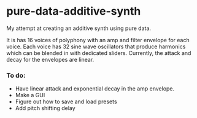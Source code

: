 # pure-data-additive-synth
My attempt at creating an additive synth using pure data. 

It is has 16 voices of polyphony with an amp and filter envelope for each voice. Each voice has 32 sine wave oscillators that produce harmonics which can be blended in with dedicated sliders. Currently, the attack and decay for the envelopes are linear.


### To do:

- Have linear attack and exponential decay in the amp envelope.
- Make a GUI
- Figure out how to save and load presets
- Add pitch shifting delay
